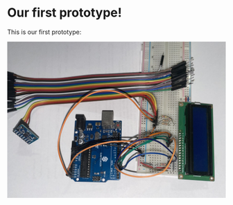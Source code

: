 # Our first prototype!
This is our first prototype:

![Breadboard Prototype](https://github.com/ECE411-Practicum-Group11/ECE411-PracticumProject-G11/blob/main/prototype/Team%2011%20-%20Breadboard%20Prototype.jpg?raw=true)
